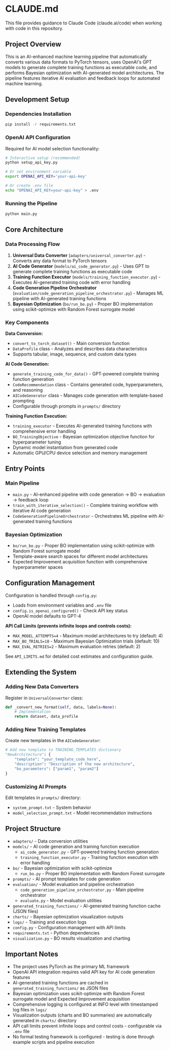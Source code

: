 # CLAUDE.md

This file provides guidance to Claude Code (claude.ai/code) when working with code in this repository.

## Project Overview

This is an AI-enhanced machine learning pipeline that automatically converts various data formats to PyTorch tensors, uses OpenAI's GPT models to generate complete training functions as executable code, and performs Bayesian optimization with AI-generated model architectures. The pipeline features iterative AI evaluation and feedback loops for automated machine learning.

## Development Setup

### Dependencies Installation
```bash
pip install -r requirements.txt
```

### OpenAI API Configuration
Required for AI model selection functionality:
```bash
# Interactive setup (recommended)
python setup_api_key.py

# Or set environment variable
export OPENAI_API_KEY='your-api-key'

# Or create .env file
echo "OPENAI_API_KEY=your-api-key" > .env
```

### Running the Pipeline
```bash
python main.py
```

## Core Architecture

### Data Processing Flow
1. **Universal Data Converter** (`adapters/universal_converter.py`) - Converts any data format to PyTorch tensors
2. **AI Code Generator** (`models/ai_code_generator.py`) - Uses GPT to generate complete training functions as executable code
3. **Training Function Executor** (`models/training_function_executor.py`) - Executes AI-generated training code with error handling
4. **Code Generation Pipeline Orchestrator** (`evaluation/code_generation_pipeline_orchestrator.py`) - Manages ML pipeline with AI-generated training functions
5. **Bayesian Optimization** (`bo/run_bo.py`) - Proper BO implementation using scikit-optimize with Random Forest surrogate model

### Key Components

**Data Conversion:**
- `convert_to_torch_dataset()` - Main conversion function
- `DataProfile` class - Analyzes and describes data characteristics
- Supports tabular, image, sequence, and custom data types

**AI Code Generation:**
- `generate_training_code_for_data()` - GPT-powered complete training function generation
- `CodeRecommendation` class - Contains generated code, hyperparameters, and reasoning
- `AICodeGenerator` class - Manages code generation with template-based prompting
- Configurable through prompts in `prompts/` directory

**Training Function Execution:**
- `training_executor` - Executes AI-generated training functions with comprehensive error handling
- `BO_TrainingObjective` - Bayesian optimization objective function for hyperparameter tuning
- Dynamic model instantiation from generated code
- Automatic GPU/CPU device selection and memory management

## Entry Points

### Main Pipeline
- `main.py` - AI-enhanced pipeline with code generation → BO → evaluation → feedback loop
- `train_with_iterative_selection()` - Complete training workflow with iterative AI code generation
- `CodeGenerationPipelineOrchestrator` - Orchestrates ML pipeline with AI-generated training functions

### Bayesian Optimization
- `bo/run_bo.py` - Proper BO implementation using scikit-optimize with Random Forest surrogate model
- Template-aware search spaces for different model architectures
- Expected Improvement acquisition function with comprehensive hyperparameter spaces


## Configuration Management

Configuration is handled through `config.py`:
- Loads from environment variables and `.env` file
- `config.is_openai_configured()` - Check API key status
- OpenAI model defaults to GPT-4

**API Call Limits (prevents infinite loops and controls costs):**
- `MAX_MODEL_ATTEMPTS=4` - Maximum model architectures to try (default: 4)
- `MAX_BO_TRIALS=10` - Maximum Bayesian Optimization trials (default: 10)
- `MAX_EVAL_RETRIES=2` - Maximum evaluation retries (default: 2)

See `API_LIMITS.md` for detailed cost estimates and configuration guide.

## Extending the System

### Adding New Data Converters
Register in `UniversalConverter` class:
```python
def _convert_new_format(self, data, labels=None):
    # Implementation
    return dataset, data_profile
```

### Adding New Training Templates
Create new templates in the `AICodeGenerator`:
```python
# Add new template to TRAINING_TEMPLATES dictionary
"NewArchitecture": {
    "template": "your_template_code_here",
    "description": "Description of the new architecture",
    "bo_parameters": ["param1", "param2"]
}
```

### Customizing AI Prompts
Edit templates in `prompts/` directory:
- `system_prompt.txt` - System behavior
- `model_selection_prompt.txt` - Model recommendation instructions

## Project Structure

- `adapters/` - Data conversion utilities
- `models/` - AI code generation and training function execution
  - `ai_code_generator.py` - GPT-powered training function generation
  - `training_function_executor.py` - Training function execution with error handling
- `bo/` - Bayesian optimization with scikit-optimize
  - `run_bo.py` - Proper BO implementation with Random Forest surrogate
- `prompts/` - AI prompt templates for code generation
- `evaluation/` - Model evaluation and pipeline orchestration
  - `code_generation_pipeline_orchestrator.py` - Main pipeline orchestrator
  - `evaluate.py` - Model evaluation utilities
- `generated_training_functions/` - AI-generated training function cache (JSON files)
- `charts/` - Bayesian optimization visualization outputs
- `logs/` - Training and execution logs
- `config.py` - Configuration management with API limits
- `requirements.txt` - Python dependencies
- `visualization.py` - BO results visualization and charting

## Important Notes

- The project uses PyTorch as the primary ML framework
- OpenAI API integration requires valid API key for AI code generation features
- AI-generated training functions are cached in `generated_training_functions/` as JSON files
- Bayesian optimization uses scikit-optimize with Random Forest surrogate model and Expected Improvement acquisition
- Comprehensive logging is configured at INFO level with timestamped log files in `logs/`
- Visualization outputs (charts and BO summaries) are automatically generated in `charts/` directory
- API call limits prevent infinite loops and control costs - configurable via `.env` file
- No formal testing framework is configured - testing is done through example scripts and pipeline execution